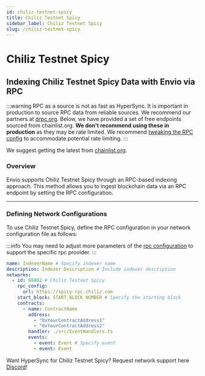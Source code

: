 ```yaml
---
id: chiliz-testnet-spicy
title: Chiliz Testnet Spicy
sidebar_label: Chiliz Testnet Spicy
slug: /chiliz-testnet-spicy
---
```


# Chiliz Testnet Spicy

## Indexing Chiliz Testnet Spicy Data with Envio via RPC

:::warning
RPC as a source is not as fast as HyperSync. It is important in production to source RPC data from reliable sources. We recommend our partners at [drpc.org](https://drpc.org). Below, we have provided a set of free endpoints sourced from chainlist.org. **We don't recommend using these in production** as they may be rate limited. We recommend [tweaking the RPC config](./rpc-sync) to accommodate potential rate limiting.
:::

We suggest getting the latest from [chainlist.org](https://chainlist.org).

### Overview

Envio supports Chiliz Testnet Spicy through an RPC-based indexing approach. This method allows you to ingest blockchain data via an RPC endpoint by setting the RPC configuration.

---

### Defining Network Configurations

To use Chiliz Testnet Spicy, define the RPC configuration in your network configuration file as follows:

:::info
You may need to adjust more parameters of the [rpc configuration](./rpc-sync) to support the specific rpc provider. 
:::

```yaml
name: IndexerName # Specify indexer name
description: Indexer Description # Include indexer description
networks:
  - id: 88882 # Chiliz Testnet Spicy
    rpc_config:
      url: https://spicy-rpc.chiliz.com 
    start_block: START_BLOCK_NUMBER # Specify the starting block
    contracts:
      - name: ContractName
        address:
          - "0xYourContractAddress1"
          - "0xYourContractAddress2"
        handler: ./src/EventHandlers.ts
        events:
          - event: Event # Specify event
          - event: Event
```

Want HyperSync for Chiliz Testnet Spicy? Request network support here [Discord](https://discord.gg/fztEvj79m3)!
